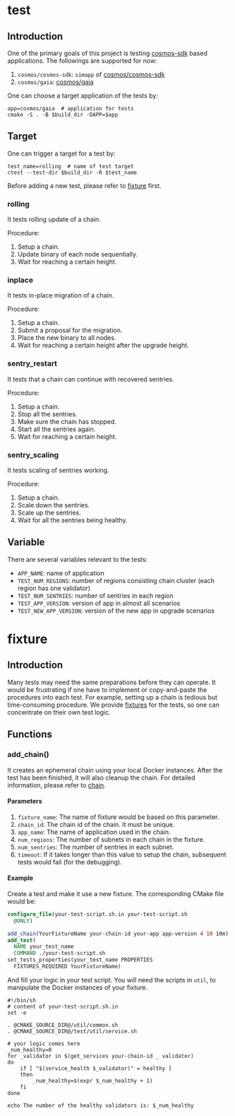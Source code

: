 # test

## Introduction

One of the primary goals of this project is testing 
[cosmos-sdk](https://github.com/cosmos/cosmos-sdk) based applications. The
followings are supported for now:

1. `cosmos/cosmos-sdk`: `simapp` of
[cosmos/cosmos-sdk](https://github.com/cosmos/cosmos-sdk)
2. `cosmos/gaia`: [cosmos/gaia](https://github.com/cosmos/gaia)

One can choose a target application of the tests by:

``` shell
app=cosmos/gaia  # application for tests
cmake -S . -B $build_dir -DAPP=$app
```

## Target

One can trigger a target for a test by:

``` shell
test_name=rolling  # name of test target
ctest --test-dir $build_dir -R $test_name
```

Before adding a new test, please refer to [fixture](#fixture) first.

### rolling

It tests rolling update of a chain.

Procedure:

1. Setup a chain.
2. Update binary of each node sequentially.
3. Wait for reaching a certain height.

### inplace

It tests in-place migration of a chain.

Procedure:

1. Setup a chain.
2. Submit a proposal for the migration.
3. Place the new binary to all nodes.
4. Wait for reaching a certain height after the upgrade height.

### sentry\_restart

It tests that a chain can continue with recovered sentries.

Procedure:

1. Setup a chain.
2. Stop all the sentries.
3. Make sure the chain has stopped.
4. Start all the sentries again.
5. Wait for reaching a certain height.

### sentry\_scaling

It tests scaling of sentries working.

Procedure:

1. Setup a chain.
2. Scale down the sentries.
3. Scale up the sentries.
4. Wait for all the sentries being healthy.

## Variable

There are several variables relevant to the tests:

* `APP_NAME`: name of application
* `TEST_NUM_REGIONS`: number of regions consisting chain cluster
                         (each region has one validator)
* `TEST_NUM_SENTRIES`: number of sentries in each region
* `TEST_APP_VERSION`: version of app in almost all scenarios
* `TEST_NEW_APP_VERSION`: version of the new app in upgrade scenarios


# fixture

## Introduction

Many tests may need the same preparations before they can operate. It would be
frustrating if one have to implement or copy-and-paste the procedures into each
test. For example, setting up a chain is tedious but time-consuming procedure.
We provide
[fixtures](https://cmake.org/cmake/help/latest/prop_test/FIXTURES_REQUIRED.html)
for the tests, so one can concentrate on their own test logic.

## Functions

### add\_chain()

It creates an ephemeral chain using your local Docker instances. After the test
has been finished, it will also cleanup the chain. For detailed information,
please refer to [chain](./chain/README.md).

#### Parameters

1. `fixture_name`: The name of fixture would be based on this parameter.
2. `chain_id`: The chain id of the chain. It must be unique.
3. `app_name`: The name of application used in the chain.
4. `num_regions`: The number of subnets in each chain in the fixture.
5. `num_sentries`: The number of sentries in each subnet.
6. `timeout`: If it takes longer than this value to setup the chain,
subsequent tests would fail (for the debugging).

#### Example

Create a test and make it use a new fixture. The corresponding CMake file would
be:

``` cmake
configure_file(your-test-script.sh.in your-test-script.sh
  @ONLY)

add_chain(YourFixtureName your-chain-id your-app app-version 4 10 10m)
add_test(
  NAME your_test_name
  COMMAND ./your-test-script.sh
set_tests_properties(your_test_name PROPERTIES
  FIXTURES_REQUIRED YourFixtureName)
```

And fill your logic in your test script. You will need the scripts in `util`,
to manipulate the Docker instances of your fixture.

``` shell
#!/bin/sh
# content of your-test-script.sh.in
set -e

. @CMAKE_SOURCE_DIR@/util/common.sh
. @CMAKE_SOURCE_DIR@/test/util/service.sh

# your logic comes here
_num_healthy=0
for _validator in $(get_services your-chain-id _ validator)
do
	if [ "$(service_health $_validator)" = healthy ]
	then
		_num_healthy=$(expr $_num_healthy + 1)
	fi
done

echo The number of the healthy validators is: $_num_healthy

```
